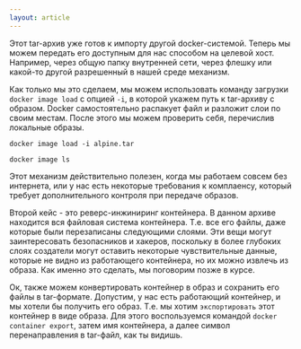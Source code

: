 ```yaml
---
layout: article
---
```

Этот tar-архив уже готов к импорту другой docker-системой. Теперь мы можем передать его доступным для нас способом на целевой хост. Например, через общую папку внутренней сети, через флешку или какой-то другой разрешенный в нашей среде механизм.

Как только мы это сделаем, мы можем использовать команду загрузки `docker image load` с опцией `-i`, в которой укажем путь к tar-архиву с образом. Docker самостоятельно распакует файл и разложит слои по своим местам. После этого мы можем проверить себя, перечислив локальные образы.

```
docker image load -i alpine.tar
```

```
docker image ls
```

Этот механизм действительно полезен, когда мы работаем совсем без интернета, или у нас есть некоторые требования к комплаенсу, который требует дополнительного контроля при передаче образов.

Второй кейс - это реверс-инжиниринг контейнера. В данном архиве находится вся файловая система контейнера. Т.е. все его файлы, даже которые были перезаписаны следующими слоями. Эти вещи могут заинтересовать безопасников и хакеров, поскольку в более глубоких слоях создатели могут оставить некоторые чувствительные данные, которые не видно из работающего контейнера, но их можно извлечь из образа. Как именно это сделать, мы поговорим позже в курсе.

Ок, также можем конвертировать контейнер в образ и сохранить его файлы в tar-формате. Допустим, у нас есть работающий контейнер, и мы хотели бы получить его образ. Т.е. мы хотим `экспортировать` этот контейнер в виде образа. Для этого воспользуемся командой `docker container export`, затем имя контейнера, а далее символ перенаправления в tar-файл, как ты видишь.
